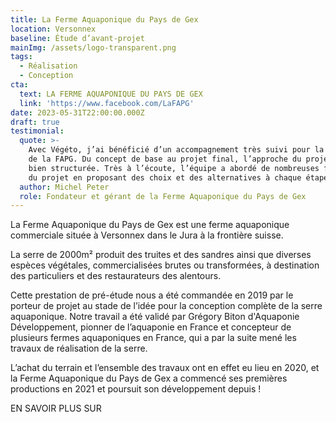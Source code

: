 ```yaml
---
title: La Ferme Aquaponique du Pays de Gex
location: Versonnex
baseline: Étude d’avant-projet
mainImg: /assets/logo-transparent.png
tags:
  - Réalisation
  - Conception
cta:
  text: LA FERME AQUAPONIQUE DU PAYS DE GEX
  link: 'https://www.facebook.com/LaFAPG'
date: 2023-05-31T22:00:00.000Z
draft: true
testimonial:
  quote: >-
    Avec Végéto, j’ai bénéficié d’un accompagnement très suivi pour la pré-étude
    de la FAPG. Du concept de base au projet final, l’approche du projet a été
    bien structurée. Très à l’écoute, l’équipe a abordé de nombreuses facettes
    du projet en proposant des choix et des alternatives à chaque étape.
  author: Michel Peter
  role: Fondateur et gérant de la Ferme Aquaponique du Pays de Gex
---
```


La Ferme Aquaponique du Pays de Gex est une ferme aquaponique commerciale située à Versonnex dans le Jura à la frontière suisse. 

La serre de 2000m² produit des truites et des sandres ainsi que diverses espèces végétales, commercialisées brutes ou transformées, à destination des particuliers et des restaurateurs des alentours.

Cette prestation de pré-étude nous a été commandée en 2019 par le porteur de projet au stade de l’idée pour la conception complète de la serre aquaponique. Notre travail a été validé par Grégory Biton d'Aquaponie Développement, pionner de l’aquaponie en France et concepteur de plusieurs fermes aquaponiques en France, qui a par la suite mené les travaux de réalisation de la serre.

L’achat du terrain et l’ensemble des travaux ont en effet eu lieu en 2020, et la Ferme Aquaponique du Pays de Gex a commencé ses premières productions en 2021 et poursuit son développement depuis !

EN SAVOIR PLUS SUR
